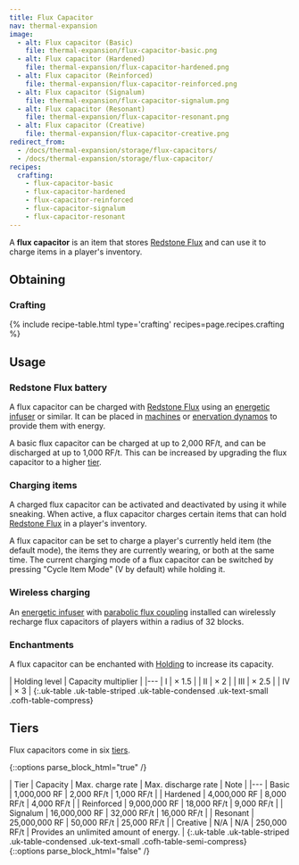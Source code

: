 ```yaml
---
title: Flux Capacitor
nav: thermal-expansion
image:
  - alt: Flux capacitor (Basic)
    file: thermal-expansion/flux-capacitor-basic.png
  - alt: Flux capacitor (Hardened)
    file: thermal-expansion/flux-capacitor-hardened.png
  - alt: Flux capacitor (Reinforced)
    file: thermal-expansion/flux-capacitor-reinforced.png
  - alt: Flux capacitor (Signalum)
    file: thermal-expansion/flux-capacitor-signalum.png
  - alt: Flux capacitor (Resonant)
    file: thermal-expansion/flux-capacitor-resonant.png
  - alt: Flux capacitor (Creative)
    file: thermal-expansion/flux-capacitor-creative.png
redirect_from:
  - /docs/thermal-expansion/storage/flux-capacitors/
  - /docs/thermal-expansion/storage/flux-capacitor/
recipes:
  crafting:
    - flux-capacitor-basic
    - flux-capacitor-hardened
    - flux-capacitor-reinforced
    - flux-capacitor-signalum
    - flux-capacitor-resonant
---
```


A **flux capacitor** is an item that stores [Redstone
Flux](/docs/redstone-flux/) and can use it to charge items in a player's
inventory.


Obtaining
---------

### Crafting
{% include recipe-table.html type='crafting' recipes=page.recipes.crafting %}


Usage
-----

### Redstone Flux battery
A flux capacitor can be charged with [Redstone Flux](/docs/redstone-flux/) using
an [energetic infuser](/docs/energetic-infuser/) or similar. It can be placed in
[machines](/docs/machines/) or [enervation dynamos](/docs/enervation-dynamo/) to
provide them with energy.

A basic flux capacitor can be charged at up to 2,000 RF/t, and can be discharged
at up to 1,000 RF/t. This can be increased by upgrading the flux capacitor to a
higher [tier](#tiers).

### Charging items
A charged flux capacitor can be activated and deactivated by using it while
sneaking. When active, a flux capacitor charges certain items that can hold
[Redstone Flux](/docs/redstone-flux/) in a player's inventory.

A flux capacitor can be set to charge a player's currently held item (the
default mode), the items they are currently wearing, or both at the same time.
The current charging mode of a flux capacitor can be switched by pressing "Cycle
Item Mode" (V by default) while holding it.

### Wireless charging
An [energetic infuser](/docs/energetic-infuser/) with [parabolic flux
coupling](/docs/augment-parabolic-flux-coupling/) installed can wirelessly
recharge flux capacitors of players within a radius of 32 blocks.

### Enchantments
A flux capacitor can be enchanted with [Holding](/docs/holding/) to increase its
capacity.

| Holding level | Capacity multiplier |
|---
| I | × 1.5 |
| II | × 2 |
| III | × 2.5 |
| IV | × 3 |
{:.uk-table .uk-table-striped .uk-table-condensed .uk-text-small .cofh-table-compress}


Tiers
-----

Flux capacitors come in six [tiers](/docs/tiers/).

{::options parse_block_html="true" /}
<div class="uk-overflow-container">
| Tier | Capacity | Max. charge rate | Max. discharge rate | Note |
|---
| Basic | 1,000,000 RF | 2,000 RF/t | 1,000 RF/t |
| Hardened | 4,000,000 RF | 8,000 RF/t | 4,000 RF/t |
| Reinforced | 9,000,000 RF | 18,000 RF/t | 9,000 RF/t |
| Signalum | 16,000,000 RF | 32,000 RF/t | 16,000 RF/t |
| Resonant | 25,000,000 RF | 50,000 RF/t | 25,000 RF/t |
| Creative | N/A | N/A | 250,000 RF/t | Provides an unlimited amount of energy. |
{:.uk-table .uk-table-striped .uk-table-condensed .uk-text-small .cofh-table-semi-compress}
</div>
{::options parse_block_html="false" /}
